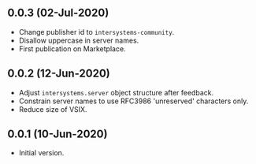 ## 0.0.3 (02-Jul-2020)
* Change publisher id to `intersystems-community`.
* Disallow uppercase in server names.
* First publication on Marketplace.

## 0.0.2 (12-Jun-2020)
* Adjust `intersystems.server` object structure after feedback.
* Constrain server names to use RFC3986 'unreserved' characters only.
* Reduce size of VSIX.

## 0.0.1 (10-Jun-2020)
* Initial version.
